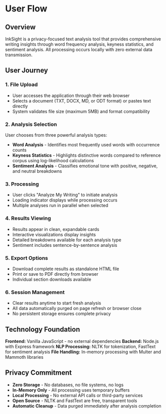 # User Flow

## Overview

InkSight is a privacy-focused text analysis tool that provides comprehensive writing insights through word frequency analysis, keyness statistics, and sentiment analysis. All processing occurs locally with zero external data transmission.

## User Journey

### 1. File Upload
- User accesses the application through their web browser
- Selects a document (TXT, DOCX, MD, or ODT format) or pastes text directly
- System validates file size (maximum 5MB) and format compatibility

### 2. Analysis Selection
User chooses from three powerful analysis types:

- **Word Analysis** - Identifies most frequently used words with occurrence counts
- **Keyness Statistics** - Highlights distinctive words compared to reference corpus using log-likelihood calculations
- **Sentiment Analysis** - Classifies emotional tone with positive, negative, and neutral breakdowns

### 3. Processing
- User clicks "Analyze My Writing" to initiate analysis
- Loading indicator displays while processing occurs
- Multiple analyses run in parallel when selected

### 4. Results Viewing
- Results appear in clean, expandable cards
- Interactive visualizations display insights
- Detailed breakdowns available for each analysis type
- Sentiment includes sentence-by-sentence analysis

### 5. Export Options
- Download complete results as standalone HTML file
- Print or save to PDF directly from browser
- Individual section downloads available

### 6. Session Management
- Clear results anytime to start fresh analysis
- All data automatically purged on page refresh or browser close
- No persistent storage ensures complete privacy

## Technology Foundation

**Frontend:** Vanilla JavaScript - no external dependencies
**Backend:** Node.js with Express framework
**NLP Processing:** NLTK for tokenization, FastText for sentiment analysis
**File Handling:** In-memory processing with Multer and Mammoth libraries

## Privacy Commitment

- **Zero Storage** - No databases, no file systems, no logs
- **In-Memory Only** - All processing uses temporary buffers
- **Local Processing** - No external API calls or third-party services
- **Open Source** - NLTK and FastText are free, transparent tools
- **Automatic Cleanup** - Data purged immediately after analysis completion
